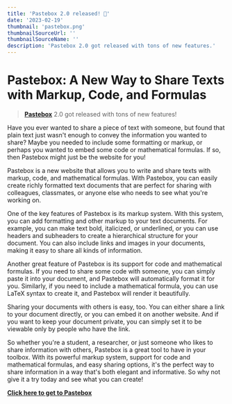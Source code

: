 ```yaml
---
title: 'Pastebox 2.0 released! 🎉'
date: '2023-02-19'
thumbnail: 'pastebox.png'
thumbnailSourceUrl: ''
thumbnailSourceName: ''
description: 'Pastebox 2.0 got released with tons of new features.'
---
```

# Pastebox: A New Way to Share Texts with Markup, Code, and Formulas
> **[Pastebox](https://pastebox.vercel.app/)** 2.0 got released with tons of new features!


Have you ever wanted to share a piece of text with someone, but found that plain text just wasn't enough to convey the information you wanted to share? Maybe you needed to include some formatting or markup, or perhaps you wanted to embed some code or mathematical formulas. If so, then Pastebox might just be the website for you!

Pastebox is a new website that allows you to write and share texts with markup, code, and mathematical formulas. With Pastebox, you can easily create richly formatted text documents that are perfect for sharing with colleagues, classmates, or anyone else who needs to see what you're working on.

One of the key features of Pastebox is its markup system. With this system, you can add formatting and other markup to your text documents. For example, you can make text bold, italicized, or underlined, or you can use headers and subheaders to create a hierarchical structure for your document. You can also include links and images in your documents, making it easy to share all kinds of information.

Another great feature of Pastebox is its support for code and mathematical formulas. If you need to share some code with someone, you can simply paste it into your document, and Pastebox will automatically format it for you. Similarly, if you need to include a mathematical formula, you can use LaTeX syntax to create it, and Pastebox will render it beautifully.

Sharing your documents with others is easy, too. You can either share a link to your document directly, or you can embed it on another website. And if you want to keep your document private, you can simply set it to be viewable only by people who have the link.

So whether you're a student, a researcher, or just someone who likes to share information with others, Pastebox is a great tool to have in your toolbox. With its powerful markup system, support for code and mathematical formulas, and easy sharing options, it's the perfect way to share information in a way that's both elegant and informative. So why not give it a try today and see what you can create!


**[Click here to get to Pastebox](https://pastebox.vercel.app/)**
